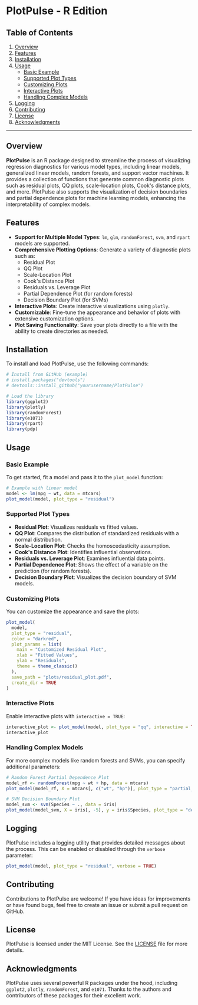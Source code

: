 # PlotPulse - R Edition

## Table of Contents

1. [Overview](#overview)
2. [Features](#features)
3. [Installation](#installation)
4. [Usage](#usage)
   - [Basic Example](#basic-example)
   - [Supported Plot Types](#supported-plot-types)
   - [Customizing Plots](#customizing-plots)
   - [Interactive Plots](#interactive-plots)
   - [Handling Complex Models](#handling-complex-models)
5. [Logging](#logging)
6. [Contributing](#contributing)
7. [License](#license)
8. [Acknowledgments](#acknowledgments)

---

## Overview

**PlotPulse** is an R package designed to streamline the process of visualizing regression diagnostics for various model types, including linear models, generalized linear models, random forests, and support vector machines. It provides a collection of functions that generate common diagnostic plots such as residual plots, QQ plots, scale-location plots, Cook's distance plots, and more. PlotPulse also supports the visualization of decision boundaries and partial dependence plots for machine learning models, enhancing the interpretability of complex models.

## Features

- **Support for Multiple Model Types**: `lm`, `glm`, `randomForest`, `svm`, and `rpart` models are supported.
- **Comprehensive Plotting Options**: Generate a variety of diagnostic plots such as:
  - Residual Plot
  - QQ Plot
  - Scale-Location Plot
  - Cook's Distance Plot
  - Residuals vs. Leverage Plot
  - Partial Dependence Plot (for random forests)
  - Decision Boundary Plot (for SVMs)
- **Interactive Plots**: Create interactive visualizations using `plotly`.
- **Customizable**: Fine-tune the appearance and behavior of plots with extensive customization options.
- **Plot Saving Functionality**: Save your plots directly to a file with the ability to create directories as needed.

## Installation

To install and load PlotPulse, use the following commands:

```r
# Install from GitHub (example)
# install.packages("devtools")
# devtools::install_github("yourusername/PlotPulse")

# Load the library
library(ggplot2)
library(plotly)
library(randomForest)
library(e1071)
library(rpart)
library(pdp)
```

## Usage

### Basic Example

To get started, fit a model and pass it to the `plot_model` function:

```r
# Example with linear model
model <- lm(mpg ~ wt, data = mtcars)
plot_model(model, plot_type = "residual")
```

### Supported Plot Types

- **Residual Plot**: Visualizes residuals vs fitted values.
- **QQ Plot**: Compares the distribution of standardized residuals with a normal distribution.
- **Scale-Location Plot**: Checks the homoscedasticity assumption.
- **Cook's Distance Plot**: Identifies influential observations.
- **Residuals vs. Leverage Plot**: Examines influential data points.
- **Partial Dependence Plot**: Shows the effect of a variable on the prediction (for random forests).
- **Decision Boundary Plot**: Visualizes the decision boundary of SVM models.

### Customizing Plots

You can customize the appearance and save the plots:

```r
plot_model(
  model, 
  plot_type = "residual", 
  color = "darkred", 
  plot_params = list(
    main = "Customized Residual Plot",
    xlab = "Fitted Values",
    ylab = "Residuals",
    theme = theme_classic()
  ),
  save_path = "plots/residual_plot.pdf",
  create_dir = TRUE
)
```

### Interactive Plots

Enable interactive plots with `interactive = TRUE`:

```r
interactive_plot <- plot_model(model, plot_type = "qq", interactive = TRUE)
interactive_plot
```

### Handling Complex Models

For more complex models like random forests and SVMs, you can specify additional parameters:

```r
# Random Forest Partial Dependence Plot
model_rf <- randomForest(mpg ~ wt + hp, data = mtcars)
plot_model(model_rf, X = mtcars[, c("wt", "hp")], plot_type = "partial_dependence")

# SVM Decision Boundary Plot
model_svm <- svm(Species ~ ., data = iris)
plot_model(model_svm, X = iris[, -5], y = iris$Species, plot_type = "decision_boundary")
```

## Logging

PlotPulse includes a logging utility that provides detailed messages about the process. This can be enabled or disabled through the `verbose` parameter:

```r
plot_model(model, plot_type = "residual", verbose = TRUE)
```

## Contributing

Contributions to PlotPulse are welcome! If you have ideas for improvements or have found bugs, feel free to create an issue or submit a pull request on GitHub.

## License

PlotPulse is licensed under the MIT License. See the [LICENSE](LICENSE) file for more details.

## Acknowledgments

PlotPulse uses several powerful R packages under the hood, including `ggplot2`, `plotly`, `randomForest`, and `e1071`. Thanks to the authors and contributors of these packages for their excellent work.
